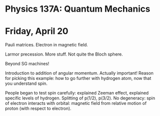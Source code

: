 Physics 137A: Quantum Mechanics
===============================
Friday, April 20
===================

Pauli matrices. Electron in magnetic field.

Larmor precession. More stuff. Not quite the Bloch sphere.

Beyond SG machines!

Introduction to addition of angular momentum. Actually important! Reason
for picking this example: how to go further with hydrogen atom, now that
you understand spin.

People began to test spin carefully: explained Zeeman effect, explained
specific levels of hydrogen. Splitting of p(1/2), p(3/2). No degeneracy:
spin of electron interacts with orbital: magnetic field from relative
motion of proton (with respect to electron).

